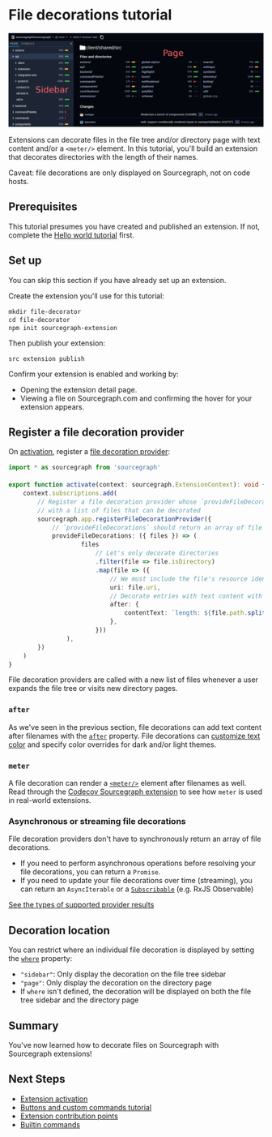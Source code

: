 # File decorations tutorial

![Sourcegraph extension button](img/file-decorations.png)

Extensions can decorate files in the file tree and/or directory page with text content and/or a `<meter/>` element. In this tutorial, you'll build an extension that decorates directories with the length of their names.

Caveat: file decorations are only displayed on Sourcegraph, not on code hosts.

## Prerequisites

This tutorial presumes you have created and published an extension. If not, complete the [Hello world tutorial](hello_world.md) first.

## Set up

You can skip this section if you have already set up an extension.

Create the extension you'll use for this tutorial:

```
mkdir file-decorator
cd file-decorator
npm init sourcegraph-extension
```

Then publish your extension:

```
src extension publish
```

Confirm your extension is enabled and working by:

- Opening the extension detail page.
- Viewing a file on Sourcegraph.com and confirming the hover for your extension appears.

## Register a file decoration provider

On [activation](../activation.md), register a [file decoration provider](https://unpkg.com/sourcegraph/dist/docs/interfaces/_sourcegraph_.filedecorationprovider.html): 

```ts
import * as sourcegraph from 'sourcegraph'

export function activate(context: sourcegraph.ExtensionContext): void {
    context.subscriptions.add(
        // Register a file decoration provider whose `provideFileDecorations` method is called
        // with a list of files that can be decorated
        sourcegraph.app.registerFileDecorationProvider({
            // `provideFileDecorations` should return an array of file decorations
            provideFileDecorations: ({ files }) => (
                    files
                        // Let's only decorate directories
                        .filter(file => file.isDirectory)
                        .map(file => ({
                            // We must include the file's resource identifier
                            uri: file.uri,
                            // Decorate entries with text content with the `after` property
                            after: {
                                contentText: `length: ${file.path.split('/').pop()?.length ?? 0}`,
                            },
                        }))
                ),
        })
    )
}
```

File decoration providers are called with a new list of files whenever a user expands the file tree or visits new directory pages.

### `after`

As we've seen in the previous section, file decorations can add text content after filenames with the [`after`](https://unpkg.com/sourcegraph/dist/docs/interfaces/_sourcegraph_.filedecoration.html#after) property. File decorations can [customize text color](https://unpkg.com/sourcegraph/dist/docs/interfaces/_sourcegraph_.filedecorationattachmentrenderoptions.html) and specify color overrides for dark and/or light themes.

### `meter`

A file decoration can render a [`<meter/>`](https://unpkg.com/sourcegraph/dist/docs/interfaces/_sourcegraph_.filedecoration.html#meter) element after filenames as well. Read through the [Codecov Sourcegraph extension](https://sourcegraph.com/github.com/codecov/sourcegraph-codecov/-/blob/src/extension.ts#L227-309) to see how `meter` is used in real-world extensions.

### Asynchronous or streaming file decorations

File decoration providers don't have to synchronously return an array of file decorations. 

- If you need to perform asynchronous operations before resolving your file decorations, you can return a `Promise`. 
- If you need to update your file decorations over time (streaming), you can return an `AsyncIterable` or a [`Subscribable`](https://unpkg.com/sourcegraph/dist/docs/interfaces/_sourcegraph_.subscribable.html) (e.g. RxJS Observable)

[See the types of supported provider results](https://unpkg.com/sourcegraph/dist/docs/index.html#providerresult)

## Decoration location

You can restrict where an individual file decoration is displayed by setting the [`where`](https://unpkg.com/sourcegraph/dist/docs/interfaces/_sourcegraph_.filedecoration.html#where) property:

- `"sidebar"`: Only display the decoration on the file tree sidebar
- `"page"`:  Only display the decoration on the directory page
- If `where` isn't defined, the decoration will be displayed on both the file tree sidebar and the directory page

## Summary

You've now learned how to decorate files on Sourcegraph with Sourcegraph extensions!

## Next Steps

- [Extension activation](../builtin_commands.md)
- [Buttons and custom commands tutorial](button_custom_commands.md)
- [Extension contribution points](../contributions.md)
- [Builtin commands](../builtin_commands.md)

